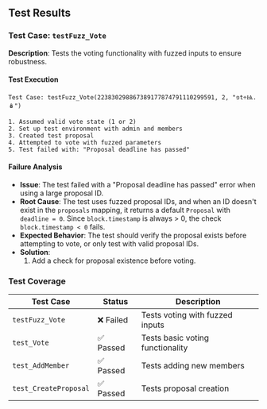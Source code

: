 ## Test Results

### Test Case: `testFuzz_Vote`

**Description**: Tests the voting functionality with fuzzed inputs to ensure robustness.

#### Test Execution
```
Test Case: testFuzz_Vote(223830298867389177874791110299591, 2, "១t÷Ѩ.🪆")

1. Assumed valid vote state (1 or 2)
2. Set up test environment with admin and members
3. Created test proposal
4. Attempted to vote with fuzzed parameters
5. Test failed with: "Proposal deadline has passed"
```

#### Failure Analysis
- **Issue**: The test failed with a "Proposal deadline has passed" error when using a large proposal ID.
- **Root Cause**: The test uses fuzzed proposal IDs, and when an ID doesn't exist in the `proposals` mapping, it returns a default `Proposal` with `deadline = 0`. Since `block.timestamp` is always > 0, the check `block.timestamp < 0` fails.
- **Expected Behavior**: The test should verify the proposal exists before attempting to vote, or only test with valid proposal IDs.
- **Solution**: 
  1. Add a check for proposal existence before voting.
  
### Test Coverage

| Test Case | Status | Description |
|-----------|--------|-------------|
| `testFuzz_Vote` | ❌ Failed | Tests voting with fuzzed inputs |
| `test_Vote` | ✅ Passed | Tests basic voting functionality |
| `test_AddMember` | ✅ Passed | Tests adding new members |
| `test_CreateProposal` | ✅ Passed | Tests proposal creation |
